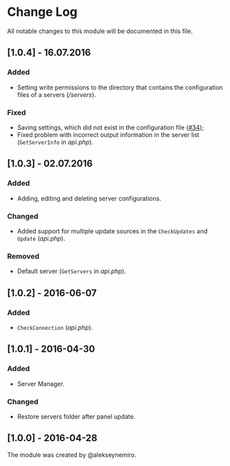 ﻿# Change Log

All notable changes to this module will be documented in this file.

## [1.0.4] - 16.07.2016
### Added
- Setting write permissions to the directory that contains the configuration files of a servers (*/servers*).

### Fixed
- Saving settings, which did not exist in the configuration file ([#34](https://github.com/adminstock/ssa/issues/34));
- Fixed problem with incorrect output information in the server list (`GetServerInfo` in *api.php*).

## [1.0.3] - 02.07.2016
### Added
- Adding, editing and deleting server configurations.

### Changed
- Added support for multiple update sources in the `CheckUpdates` and `Update` (*api.php*).

### Removed
- Default server (`GetServers` in *api.php*).

## [1.0.2] - 2016-06-07
### Added
- `CheckConnection` (*api.php*).

## [1.0.1] - 2016-04-30
### Added
- Server Manager.

### Changed
- Restore servers folder after panel update.

## [1.0.0] - 2016-04-28
The module was created by @alekseynemiro.